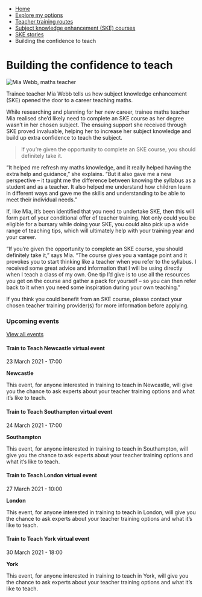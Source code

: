 *   [Home](/)
*   [Explore my options](/explore-my-options)
*   [Teacher training routes](/explore-my-options/teacher-training-routes)
*   [Subject knowledge enhancement (SKE) courses](/explore-my-options/teacher-training-routes/subject-knowledge-enhancement-ske-courses)
*   [SKE stories](/explore-my-options/teacher-training-routes/subject-knowledge-enhancement-ske-courses/ske-stories)
*   Building the confidence to teach

Building the confidence to teach
================================

<img alt="Mia Webb, maths teacher" src="https://getintoteaching.education.gov.uk/sites/default/files/case\_study/Mia-Webb294x294.jpg"></img>

Trainee teacher Mia Webb tells us how subject knowledge enhancement (SKE) opened the door to a career teaching maths.

While researching and planning for her new career, trainee maths teacher Mia realised she’d likely need to complete an SKE course as her degree wasn’t in her chosen subject. The ensuing support she received through SKE proved invaluable, helping her to increase her subject knowledge and build up extra confidence to teach the subject.

> If you’re given the opportunity to complete an SKE course, you should definitely take it.

“It helped me refresh my maths knowledge, and it really helped having the extra help and guidance,” she explains. “But it also gave me a new perspective – it taught me the difference between knowing the syllabus as a student and as a teacher. It also helped me understand how children learn in different ways and gave me the skills and understanding to be able to meet their individual needs.”

If, like Mia, it’s been identified that you need to undertake SKE, then this will form part of your conditional offer of teacher training. Not only could you be eligible for a bursary while doing your SKE, you could also pick up a wide range of teaching tips, which will ultimately help with your training year and your career.

“If you’re given the opportunity to complete an SKE course, you should definitely take it,” says Mia. “The course gives you a vantage point and it provokes you to start thinking like a teacher when you refer to the syllabus. I received some great advice and information that I will be using directly when I teach a class of my own. One tip I’d give is to use all the resources you get on the course and gather a pack for yourself – so you can then refer back to it when you need some inspiration during your own teaching.”

If you think you could benefit from an SKE course, please contact your chosen teacher training provider(s) for more information before applying.

### Upcoming events

[View all events](/teaching-events)

[](/teaching-events/train-to-teach-events/train-to-teach-newcastle-virtual-event-230321)

#### Train to Teach Newcastle virtual event

23 March 2021 - 17:00

**Newcastle**

This event, for anyone interested in training to teach in Newcastle, will give you the chance to ask experts about your teacher training options and what it’s like to teach.

[](/teaching-events/train-to-teach-events/train-to-teach-southampton-virtual-event-240321)

#### Train to Teach Southampton virtual event

24 March 2021 - 17:00

**Southampton**

This event, for anyone interested in training to teach in Southampton, will give you the chance to ask experts about your teacher training options and what it’s like to teach.

[](/teaching-events/train-to-teach-events/train-to-teach-london-virtual-event-270321)

#### Train to Teach London virtual event

27 March 2021 - 10:00

**London**

This event, for anyone interested in training to teach in London, will give you the chance to ask experts about your teacher training options and what it’s like to teach.

[](/teaching-events/train-to-teach-events/train-to-teach-york-virtual-event-300321)

#### Train to Teach York virtual event

30 March 2021 - 18:00

**York**

This event, for anyone interested in training to teach in York, will give you the chance to ask experts about your teacher training options and what it’s like to teach.